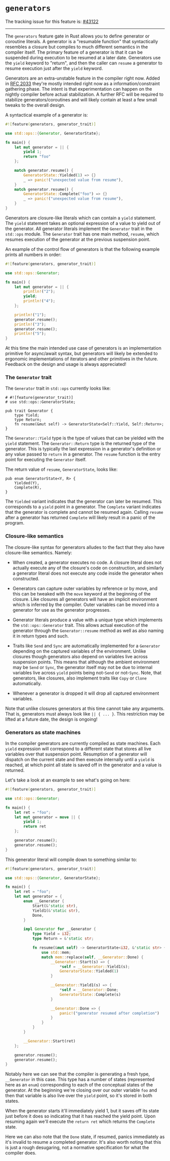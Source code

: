 # `generators`

The tracking issue for this feature is: [#43122]

[#43122]: https://github.com/rust-lang/rust/issues/43122

------------------------

The `generators` feature gate in Rust allows you to define generator or
coroutine literals. A generator is a "resumable function" that syntactically
resembles a closure but compiles to much different semantics in the compiler
itself. The primary feature of a generator is that it can be suspended during
execution to be resumed at a later date. Generators use the `yield` keyword to
"return", and then the caller can `resume` a generator to resume execution just
after the `yield` keyword.

Generators are an extra-unstable feature in the compiler right now. Added in
[RFC 2033] they're mostly intended right now as a information/constraint
gathering phase. The intent is that experimentation can happen on the nightly
compiler before actual stabilization. A further RFC will be required to
stabilize generators/coroutines and will likely contain at least a few small
tweaks to the overall design.

[RFC 2033]: https://github.com/rust-lang/rfcs/pull/2033

A syntactical example of a generator is:

```rust
#![feature(generators, generator_trait)]

use std::ops::{Generator, GeneratorState};

fn main() {
    let mut generator = || {
        yield 1;
        return "foo"
    };

    match generator.resume() {
        GeneratorState::Yielded(1) => {}
        _ => panic!("unexpected value from resume"),
    }
    match generator.resume() {
        GeneratorState::Complete("foo") => {}
        _ => panic!("unexpected value from resume"),
    }
}
```

Generators are closure-like literals which can contain a `yield` statement. The
`yield` statement takes an optional expression of a value to yield out of the
generator. All generator literals implement the `Generator` trait in the
`std::ops` module. The `Generator` trait has one main method, `resume`, which
resumes execution of the generator at the previous suspension point.

An example of the control flow of generators is that the following example
prints all numbers in order:

```rust
#![feature(generators, generator_trait)]

use std::ops::Generator;

fn main() {
    let mut generator = || {
        println!("2");
        yield;
        println!("4");
    };

    println!("1");
    generator.resume();
    println!("3");
    generator.resume();
    println!("5");
}
```

At this time the main intended use case of generators is an implementation
primitive for async/await syntax, but generators will likely be extended to
ergonomic implementations of iterators and other primitives in the future.
Feedback on the design and usage is always appreciated!

### The `Generator` trait

The `Generator` trait in `std::ops` currently looks like:

```
# #![feature(generator_trait)]
# use std::ops::GeneratorState;

pub trait Generator {
    type Yield;
    type Return;
    fn resume(&mut self) -> GeneratorState<Self::Yield, Self::Return>;
}
```

The `Generator::Yield` type is the type of values that can be yielded with the
`yield` statement. The `Generator::Return` type is the returned type of the
generator. This is typically the last expression in a generator's definition or
any value passed to `return` in a generator. The `resume` function is the entry
point for executing the `Generator` itself.

The return value of `resume`, `GeneratorState`, looks like:

```
pub enum GeneratorState<Y, R> {
    Yielded(Y),
    Complete(R),
}
```

The `Yielded` variant indicates that the generator can later be resumed. This
corresponds to a `yield` point in a generator. The `Complete` variant indicates
that the generator is complete and cannot be resumed again. Calling `resume`
after a generator has returned `Complete` will likely result in a panic of the
program.

### Closure-like semantics

The closure-like syntax for generators alludes to the fact that they also have
closure-like semantics. Namely:

* When created, a generator executes no code. A closure literal does not
  actually execute any of the closure's code on construction, and similarly a
  generator literal does not execute any code inside the generator when
  constructed.

* Generators can capture outer variables by reference or by move, and this can
  be tweaked with the `move` keyword at the beginning of the closure. Like
  closures all generators will have an implicit environment which is inferred by
  the compiler. Outer variables can be moved into a generator for use as the
  generator progresses.

* Generator literals produce a value with a unique type which implements the
  `std::ops::Generator` trait. This allows actual execution of the generator
  through the `Generator::resume` method as well as also naming it in return
  types and such.

* Traits like `Send` and `Sync` are automatically implemented for a `Generator`
  depending on the captured variables of the environment. Unlike closures though
  generators also depend on variables live across suspension points. This means
  that although the ambient environment may be `Send` or `Sync`, the generator
  itself may not be due to internal variables live across `yield` points being
  not-`Send` or not-`Sync`. Note, that generators, like closures, also
  implement traits like `Copy` or `Clone` automatically.

* Whenever a generator is dropped it will drop all captured environment
  variables.

Note that unlike closures generators at this time cannot take any arguments.
That is, generators must always look like `|| { ... }`. This restriction may be
lifted at a future date, the design is ongoing!

### Generators as state machines

In the compiler generators are currently compiled as state machines. Each
`yield` expression will correspond to a different state that stores all live
variables over that suspension point. Resumption of a generator will dispatch on
the current state and then execute internally until a `yield` is reached, at
which point all state is saved off in the generator and a value is returned.

Let's take a look at an example to see what's going on here:

```rust
#![feature(generators, generator_trait)]

use std::ops::Generator;

fn main() {
    let ret = "foo";
    let mut generator = move || {
        yield 1;
        return ret
    };

    generator.resume();
    generator.resume();
}
```

This generator literal will compile down to something similar to:

```rust
#![feature(generators, generator_trait)]

use std::ops::{Generator, GeneratorState};

fn main() {
    let ret = "foo";
    let mut generator = {
        enum __Generator {
            Start(&'static str),
            Yield1(&'static str),
            Done,
        }

        impl Generator for __Generator {
            type Yield = i32;
            type Return = &'static str;

            fn resume(&mut self) -> GeneratorState<i32, &'static str> {
                use std::mem;
                match mem::replace(self, __Generator::Done) {
                    __Generator::Start(s) => {
                        *self = __Generator::Yield1(s);
                        GeneratorState::Yielded(1)
                    }

                    __Generator::Yield1(s) => {
                        *self = __Generator::Done;
                        GeneratorState::Complete(s)
                    }

                    __Generator::Done => {
                        panic!("generator resumed after completion")
                    }
                }
            }
        }

        __Generator::Start(ret)
    };

    generator.resume();
    generator.resume();
}
```

Notably here we can see that the compiler is generating a fresh type,
`__Generator` in this case. This type has a number of states (represented here
as an `enum`) corresponding to each of the conceptual states of the generator.
At the beginning we're closing over our outer variable `foo` and then that
variable is also live over the `yield` point, so it's stored in both states.

When the generator starts it'll immediately yield 1, but it saves off its state
just before it does so indicating that it has reached the yield point. Upon
resuming again we'll execute the `return ret` which returns the `Complete`
state.

Here we can also note that the `Done` state, if resumed, panics immediately as
it's invalid to resume a completed generator. It's also worth noting that this
is just a rough desugaring, not a normative specification for what the compiler
does.
